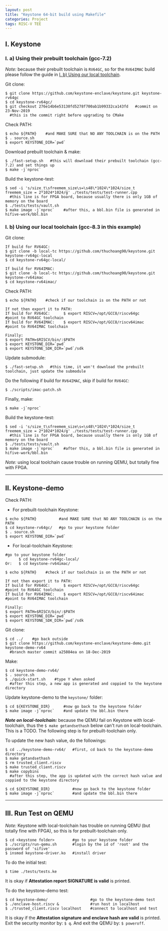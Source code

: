 ```yaml
---
layout: post
title: "Keystone 64-bit build using Makefile"
categories: Project
tags: RISC-V TEE
---
```


## I. Keystone

### I. a) Using their prebuilt toolchain (gcc-7.2)

*Note:* because their prebuilt toolchain is ```RV64GC```, so for the ```RV64IMAC``` build please follow the guide in [I. b) Using our local toolchain](#i-b-using-our-local-toolchain-gcc-83-in-this-example).

Git clone:
```shell
$ git clone https://github.com/keystone-enclave/keystone.git keystone-rv64gc
$ cd keystone-rv64gc/
$ git checkout 276e14b6e53130fd5278f700ab1b99332ca143fd   #commit on 23-Nov-2019
  #this is the commit right before upgrading to CMake
```

Check PATH:
```shell
$ echo ${PATH}    #and MAKE SURE that NO ANY TOOLCHAIN is on the PATH
$ . source.sh
$ export KEYSTONE_DIR=`pwd`
```

Download prebuilt toolchain & make:
```shell
$ ./fast-setup.sh   #this will download their prebuilt toolchain (gcc-7.2) and set things up
$ make -j`nproc`
```

Build the keystone-test:
```shell
$ sed -i 's/size_t\sfreemem_size\s=\s48\*1024\*1024/size_t freemem_size = 2*1024*1024/g' ./tests/tests/test-runner.cpp
  #this line is for FPGA board, because usually there is only 1GB of memory on the board
$ ./tests/tests/vault.sh
$ make image -j`nproc`    #after this, a bbl.bin file is generated in hifive-work/bbl.bin
```

### I. b) Using our local toolchain (gcc-8.3 in this example)

Git clone:
```shell
If build for RV64GC:
$ git clone -b local-tc https://github.com/thuchoang90/keystone.git keystone-rv64gc-local
$ cd keystone-rv64gc-local/

If build for RV64IMAC:
$ git clone -b local-tc https://github.com/thuchoang90/keystone.git keystone-rv64imac
$ cd keystone-rv64imac/
```

Check PATH:
```shell
$ echo ${PATH}    #check if our toolchain is on the PATH or not

If not then export it to PATH:
If build for RV64GC:      $ export RISCV=/opt/GCC8/riscv64gc      #point to RV64GC toolchain
If build for RV64IMAC:    $ export RISCV=/opt/GCC8/riscv64imac    #point to RV64IMAC toolchain

Finally:
$ export PATH=$RISCV/bin/:$PATH
$ export KEYSTONE_DIR=`pwd`
$ export KEYSTONE_SDK_DIR=`pwd`/sdk
```

Update submodule:
```shell
$ ./fast-setup.sh   #this time, it won't download the prebuilt toolchain, just update the submodule
```

Do the following if build for ```RV64IMAC```, skip if build for ```RV64GC```:
```shell
$ ./scripts/imac-patch.sh
```

Finally, make:
```shell
$ make -j`nproc`
```

Build the keystone-test:
```shell
$ sed -i 's/size_t\sfreemem_size\s=\s48\*1024\*1024/size_t freemem_size = 2*1024*1024/g' ./tests/tests/test-runner.cpp
  #this line is for FPGA board, because usually there is only 1GB of memory on the board
$ ./tests/tests/vault.sh
$ make image -j`nproc`    #after this, a bbl.bin file is generated in hifive-work/bbl.bin
```

*Note:* using local toolchain cause trouble on running QEMU, but totally fine with FPGA.

* * *

## II. Keystone-demo

Check PATH:
- For prebuilt-toolchain Keystone:

```shell
$ echo ${PATH}          #and MAKE SURE that NO ANY TOOLCHAIN is on the PATH
$ cd keystone-rv64gc/   #go to your keystone folder
$ . source.sh
$ export KEYSTONE_DIR=`pwd`
```

- For local-toolchain Keystone:

```shell
#go to your keystone folder
      $ cd keystone-rv64gc-local/
Or:   $ cd keystone-rv64imac/

$ echo ${PATH}    #check if our toolchain is on the PATH or not

If not then export it to PATH:
If build for RV64GC:      $ export RISCV=/opt/GCC8/riscv64gc      #point to RV64GC toolchain
If build for RV64IMAC:    $ export RISCV=/opt/GCC8/riscv64imac    #point to RV64IMAC toolchain

Finally:
$ export PATH=$RISCV/bin/:$PATH
$ export KEYSTONE_DIR=`pwd`
$ export KEYSTONE_SDK_DIR=`pwd`/sdk
```

Git clone:
```shell
$ cd ../    #go back outside
$ git clone https://github.com/keystone-enclave/keystone-demo.git keystone-demo-rv64
  #branch master commit a25084ea on 18-Dec-2019
```

Make:
```shell
$ cd keystone-demo-rv64/
$ . source.sh
$ ./quick-start.sh    #type Y when asked
  #after this step, a new app is generated and coppied to the keystone directory
```

Update keystone-demo to the ```keystone/``` folder:
```shell
$ cd ${KEYSTONE_DIR}      #now go back to the keystone folder
$ make image -j`nproc`    #and update the bbl.bin there
```

***Note on local-toolchain:*** because the QEMU fail on Keystone with local-toolchain, thus the ```$ make getandsethash``` below can't run on local-toolchain. This is a TODO. The following step is for prebuilt-toolchain only.

To update the new hash value, do the followings:
```shell
$ cd ../keystone-demo-rv64/   #first, cd back to the keystone-demo directory
$ make getandsethash
$ rm trusted_client.riscv
$ make trusted_client.riscv
$ make copybins
  #after this step, the app is updated with the correct hash value and coppied to the keystone directory

$ cd ${KEYSTONE_DIR}          #now go back to the keystone folder
$ make image -j`nproc`        #and update the bbl.bin there
```

* * *

## III. Run Test on QEMU

*Note:* Keystone with local-toolchain has trouble on running QEMU (but totally fine with FPGA), so this is for prebuilt-toolchain only.

```shell
$ cd <keystone folder>        #go to your keystone folder
$ ./scripts/run-qemu.sh       #login by the id of 'root' and the password of 'sifive'
$ insmod keystone-driver.ko   #install driver
```

To do the initial test:
```shell
$ time ./tests/tests.ke
```
It is okay if **Attestation report SIGNATURE is valid** is printed.

To do the keystone-demo test:
```shell
$ cd keystone-demo/                   #go to the keystone-demo test
$ ./enclave-host.riscv &              #run host in localhost
$ ./trusted_client.riscv localhost    #connect to localhost and test
```
It is okay if the **Attestation signature and enclave hash are valid** is printed.
Exit the security monitor by: ```$ q```. And exit the QEMU by: ```$ poweroff```.
